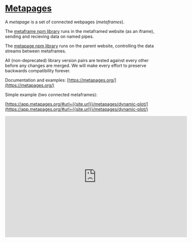# [Metapages](https://metapages.org/)

A *metapage* is a set of connected webpages (*metaframes*).

The [metaframe npm library](https://www.npmjs.com/package/metaframe) runs in the metaframed website (as an iframe), sending and recieving data on named pipes.

The [metapage npm library](https://www.npmjs.com/package/metapage) runs on the parent website, controlling the data streams between metaframes.

All (non-deprecated) library version pairs are tested against every other before any changes are merged. We will make every effort to preserve backwards compatibility forever.

Documentation and examples: [https://metapages.org/](https://metapages.org/)

Simple example (two connected metaframes):

[https://app.metapages.org/#url={{site.url}}/metapages/dynamic-plot/](https://app.metapages.org/#url={{site.url}}/metapages/dynamic-plot/)
  <iframe src="https://app.metapages.org/#url={{site.url}}/metapages/dynamic-plot/&header=0" frameBorder="0" style="width:600px;height:400px"></iframe>
